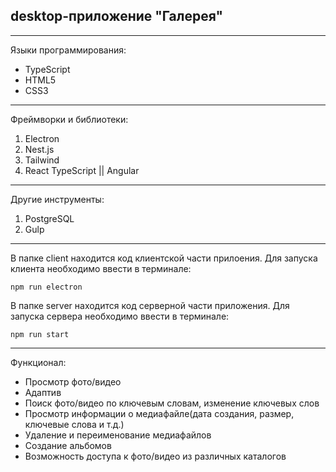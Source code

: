 ## desktop-приложение "Галерея"
---
Языки программирования: 
* TypeScript
* HTML5
* CSS3
---
Фреймворки и библиотеки:
1. Electron
2. Nest.js
3. Tailwind
4. React TypeScript || Angular
---
Другие инструменты:
1. PostgreSQL
2. Gulp
---
В папке client находится код клиентской части прилоения. Для запуска клиента необходимо ввести в терминале:
```
npm run electron
```
В папке server находится код серверной части приложения. Для запуска сервера необходимо ввести в терминале:
```
npm run start
```
---
Функционал:
* Просмотр фото/видео 
* Адаптив
* Поиск фото/видео по ключевым словам, изменение ключевых слов
* Просмотр информации о медиафайле(дата создания, размер, ключевые слова и т.д.)
* Удаление и переименование медиафайлов
* Создание альбомов
* Возможность доступа к фото/видео из различных каталогов
